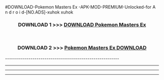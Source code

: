 #DOWNLOAD-Pokemon Masters Ex -APK-MOD-PREMIUM-Unlocked-for A n d r o i d-[NO.ADS]-xuhok xuhok 



<div align="center">

<h3>DOWNLOAD 1 >>> <a href="https://getmod2.web.app/?judul=Pokemon Masters Ex ">DOWNLOAD Pokemon Masters Ex </a></h3><br>

<h3>DOWNLOAD 2 >>> <a href="https://getmod2.web.app/?judul=Pokemon Masters Ex ">Pokemon Masters Ex  DOWNLOAD </a></h3>

</div>
----------------------------------------------------------

----------------------------------------------------------

----------------------------------------------------------

----------------------------------------------------------



